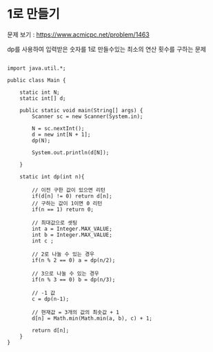 # 1로 만들기

문제 보기 : <https://www.acmicpc.net/problem/1463>

dp를 사용하여 입력받은 숫자를 1로 만들수있는 최소의 연산 횟수를 구하는 문제

<pre><code>
import java.util.*;

public class Main {

    static int N;
    static int[] d;

    public static void main(String[] args) {
        Scanner sc = new Scanner(System.in);

        N = sc.nextInt();
        d = new int[N + 1];
        dp(N);

        System.out.println(d[N]);

    }

    static int dp(int n){

        // 이전 구한 값이 있으면 리턴
        if(d[n] != 0) return d[n];
        // 구하는 값이 1이면 0 리턴
        if(n == 1) return 0;

        // 최대값으로 셋팅
        int a = Integer.MAX_VALUE;
        int b = Integer.MAX_VALUE;
        int c ;

        // 2로 나눌 수 있는 경우
        if(n % 2 == 0) a = dp(n/2);

        // 3으로 나눌 수 있는 경우
        if(n % 3 == 0) b = dp(n/3);

        // -1 값
        c = dp(n-1);

        // 현재값 = 3개의 값의 최솟값 + 1
        d[n] = Math.min(Math.min(a, b), c) + 1;

        return d[n];
    }
}

</code></pre>